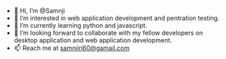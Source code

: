 - 👋 Hi, I’m @Samnji
- 👀 I’m interested in web application development and pentration testing.
- 🌱 I’m currently learning python and javascript.
- 💞️ I’m looking forward to collaborate with my fellow developers on desktop application and web application development.
- 📫 Reach me at samnjiri60@gamail.com

<!---
Samnji/Samnji is a ✨ special ✨ repository because its `README.md` (this file) appears on your GitHub profile.
You can click the Preview link to take a look at your changes.
--->

